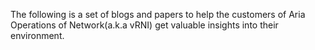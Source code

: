 The following is a set of blogs and papers to help the customers of Aria Operations of Network(a.k.a vRNI) get valuable insights into their environment.
